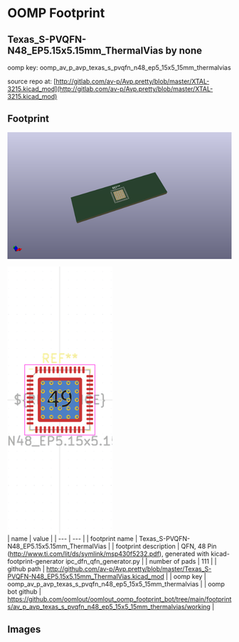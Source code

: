 # OOMP Footprint  
## Texas_S-PVQFN-N48_EP5.15x5.15mm_ThermalVias  by none  
  
oomp key: oomp_av_p_avp_texas_s_pvqfn_n48_ep5_15x5_15mm_thermalvias  
  
source repo at: [http://gitlab.com/av-p/Avp.pretty/blob/master/XTAL-3215.kicad_mod](http://gitlab.com/av-p/Avp.pretty/blob/master/XTAL-3215.kicad_mod)  
## Footprint  
  
[![working_kicad_pcb_3d.png](working_kicad_pcb_3d_600.png)](working_kicad_pcb_3d.png)  
  
[![working.png](working_600.png)](working.png)  
| name | value | 
| --- | --- | 
| footprint name | Texas_S-PVQFN-N48_EP5.15x5.15mm_ThermalVias | 
| footprint description | QFN, 48 Pin (http://www.ti.com/lit/ds/symlink/msp430f5232.pdf), generated with kicad-footprint-generator ipc_dfn_qfn_generator.py | 
| number of pads | 111 | 
| github path | http://github.com/av-p/Avp.pretty/blob/master/Texas_S-PVQFN-N48_EP5.15x5.15mm_ThermalVias.kicad_mod | 
| oomp key | oomp_av_p_avp_texas_s_pvqfn_n48_ep5_15x5_15mm_thermalvias | 
| oomp bot github | https://github.com/oomlout/oomlout_oomp_footprint_bot/tree/main/footprints/av_p_avp_texas_s_pvqfn_n48_ep5_15x5_15mm_thermalvias/working | 
## Images  
